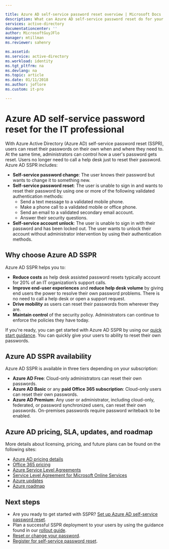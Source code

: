 ```yaml
---

title: Azure AD self-service password reset overview | Microsoft Docs
description: What can Azure AD self-service password reset do for your organization? 
services: active-directory
documentationcenter: ''
author: MicrosoftGuyJFlo
manager: mtillman
ms.reviewer: sahenry

ms.assetid: 
ms.service: active-directory
ms.workload: identity
ms.tgt_pltfrm: na
ms.devlang: na
ms.topic: article
ms.date: 01/11/2018
ms.author: joflore
ms.custom: it-pro

---
```

# Azure AD self-service password reset for the IT professional

With Azure Active Directory (Azure AD) self-service password reset (SSPR), users can reset their passwords on their own when and where they need to. At the same time, administrators can control how a user's password gets reset. Users no longer need to call a help desk just to reset their password. Azure AD SSPR includes:

* **Self-service password change**: The user knows their password but wants to change it to something new.
* **Self-service password reset**: The user is unable to sign in and wants to reset their password by using one or more of the following validated authentication methods:
   * Send a text message to a validated mobile phone.
   * Make a phone call to a validated mobile or office phone.
   * Send an email to a validated secondary email account.
   * Answer their security questions.
* **Self-service account unlock**: The user is unable to sign in with their password and has been locked out. The user wants to unlock their account without administrator intervention by using their authentication methods.

## Why choose Azure AD SSPR

Azure AD SSPR helps you to:

* **Reduce costs** as help desk assisted password resets typically account for 20% of an IT organization’s support calls. 
* **Improve end-user experiences** and **reduce help desk volume** by giving end users the power to resolve their own password problems. There is no need to call a help desk or open a support request.
* **Drive mobility** as users can reset their passwords from wherever they are.
* **Maintain control** of the security policy. Administrators can continue to enforce the policies they have today.

If you're ready, you can get started with Azure AD SSPR by using our [quick start guidance](active-directory-passwords-getting-started.md). You can quickly give your users to ability to reset their own passwords.

## Azure AD SSPR availability

Azure AD SSPR is available in three tiers depending on your subscription:

* **Azure AD Free**: Cloud-only administrators can reset their own passwords.
* **Azure AD Basic** or any **paid Office 365 subscription**: Cloud-only users can reset their own passwords.
* **Azure AD Premium**: Any user or administrator, including cloud-only, federated, or password synchronized users, can reset their own passwords. On-premises passwords require password writeback to be enabled.

## Azure AD pricing, SLA, updates, and roadmap

More details about licensing, pricing, and future plans can be found on the following sites:

* [Azure AD pricing details](https://azure.microsoft.com/pricing/details/active-directory/)
* [Office 365 pricing](https://products.office.com/compare-all-microsoft-office-products?tab=2)
* [Azure Service Level Agreements](https://azure.microsoft.com/support/legal/sla/)
* [Service Level Agreement for Microsoft Online Services](http://go.microsoft.com/fwlink/?LinkID=272026&clcid=0x409)
* [Azure updates](https://azure.microsoft.com/updates/)
* [Azure roadmap](https://www.microsoft.com/cloud-platform/roadmap-recently-available)

## Next steps

* Are you ready to get started with SSPR? [Set up Azure AD self-service password reset](active-directory-passwords-getting-started.md).
* Plan a successful SSPR deployment to your users by using the guidance found in our [rollout guide](active-directory-passwords-best-practices.md).
* [Reset or change your password](active-directory-passwords-update-your-own-password.md).
* [Register for self-service password reset](active-directory-passwords-reset-register.md).
